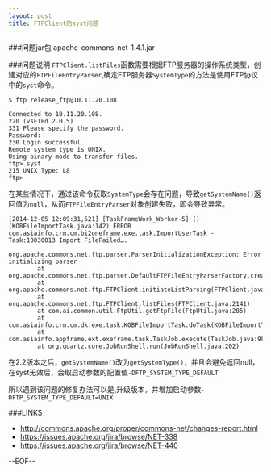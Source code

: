 ```yaml
---
layout: post
title: FTPClient的syst问题
---
```


###问题jar包
apache-commons-net-1.4.1.jar

###问题说明
`FTPClient.listFiles`函数需要根据FTP服务器的操作系统类型，创建对应的`FTPFileEntryParser`,确定FTP服务器`SystemType`的方法是使用FTP协议中的`syst`命令。

```
$ ftp release_ftp@10.11.20.108

Connected to 10.11.20.108.
220 (vsFTPd 2.0.5)
331 Please specify the password.
Password:
230 Login successful.
Remote system type is UNIX.
Using binary mode to transfer files.
ftp> syst
215 UNIX Type: L8
ftp>
```

在某些情况下，通过该命令获取`SystemType`会存在问题，导致`getSystemName()`返回值为`null`，从而`FTPFileEntryParser`对象创建失败，即会导致异常。

```
[2014-12-05 12:09:31,521] [TaskFrameWork_Worker-5] () (KOBFileImportTask.java:142) ERROR com.asiainfo.crm.cm.bi2oneframe.exe.task.ImportUserTask - Task:10030013 Import FileFailed….
         org.apache.commons.net.ftp.parser.ParserInitializationException: Error initializing parser
        at org.apache.commons.net.ftp.parser.DefaultFTPFileEntryParserFactory.createFileEntryParser(DefaultFTPFileEntryParserFactory.java:129)
        at org.apache.commons.net.ftp.FTPClient.initiateListParsing(FTPClient.java:2358)
        at org.apache.commons.net.ftp.FTPClient.listFiles(FTPClient.java:2141)
        at com.ai.common.util.FtpUtil.getFtpFile(FtpUtil.java:285)
        at com.asiainfo.crm.cm.dk.exe.task.KOBFileImportTask.doTask(KOBFileImportTask.java:136)
        at com.asiainfo.appframe.ext.exeframe.task.TaskJob.execute(TaskJob.java:98)
        at org.quartz.core.JobRunShell.run(JobRunShell.java:202)
```

在2.2版本之后，`getSystemName()`改为`getSystemType()`，并且会避免返回null，在syst无效后，会取启动参数的配置值`-DFTP_SYSTEM_TYPE_DEFAULT`

所以遇到该问题的修复办法可以是,升级版本，并增加启动参数`-DFTP_SYSTEM_TYPE_DEFAULT=UNIX`

###LINKS
- http://commons.apache.org/proper/commons-net/changes-report.html
- https://issues.apache.org/jira/browse/NET-338
- https://issues.apache.org/jira/browse/NET-440

--EOF--